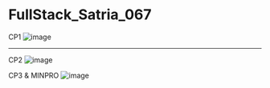 # FullStack_Satria_067
CP1
![image](https://github.com/user-attachments/assets/35e4a055-4e27-40f5-a931-7c0f24180981)

--------------------------------------------------------------------------------------------------

CP2
![image](https://github.com/user-attachments/assets/ee70047f-7967-4390-bd9f-2236f4603cc9)

CP3 & MINPRO
![image](https://github.com/user-attachments/assets/b1ce92c5-c528-42b9-8ba4-6281fa9227d4)

